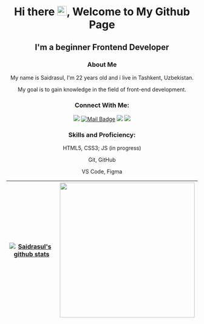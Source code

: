 <!--
**SultanbaevS/SultanbaevS** is a ✨ _special_ ✨ repository because its `README.md` (this file) appears on your GitHub profile.

Here are some ideas to get you started:

- 🔭 I’m currently working on ...
- 🌱 I’m currently learning ...
- 👯 I’m looking to collaborate on ...
- 🤔 I’m looking for help with ...
- 💬 Ask me about ...
- 📫 How to reach me: ...
- 😄 Pronouns: ...
- ⚡ Fun fact: ...
&layout=compact

[![Anurag's GitHub stats](https://github-readme-stats.vercel.app/api?username=SultanbaevS&show_icons=true&theme=radical)](https://github.com/anuraghazra/github-readme-stats)  [![Top Langs](https://github-readme-stats.vercel.app/api/top-langs/?username=SultanbaevS&theme=radical&")](https://github.com/anuraghazra/github-readme-stats)
-->

<h1 align="center">Hi there <img src="https://media.giphy.com/media/hvRJCLFzcasrR4ia7z/giphy.gif" width="25">, Welcome to My Github Page</h1>

<div align="center">
  

</div>
<h2 align="center">I'm a beginner Frontend Developer</h2>

<h3 align="center">About Me</h3>
<p align="center">My name is Saidrasul, I'm 22 years old and i live in Tashkent, Uzbekistan.</p>  
<p align="center">My goal is to gain knowledge in the field of front-end development.</p>

<h3 align="center">Connect With Me:</h3>

<div align="center">
  
[![](https://img.shields.io/badge/-Telegram-black?style=for-the-badge&logo=telegram&logoColor=white)](https://t.me/sultanbaev1)
[![Mail Badge](https://img.shields.io/badge/-Gmail-black?style=for-the-badge&logo=gmail&logoColor=red&link=mailto:saidtasul99@gmail)](mailto:saidtasul99@gmail.com)
[![](https://img.shields.io/badge/-Discord-black?style=for-the-badge&logo=discord&logoColor=Blurple)](https://discord.com/@Said_S)
[![](https://img.shields.io/badge/-Instagram-black?style=for-the-badge&logo=instagram&logoColor=red)](https://instagram.com/@sultanbaevss)
  
</div>

<div align="center">
  
 <h3>Skills and Proficiency:</h3>
 <p>HTML5, CSS3; JS (in progress)</p>
 <p>Git, GitHub</p>
 <p>VS Code, Figma</p>
 
 </div>
 
<div align="center"> 
  
| <a href="https://github.com/SultanbaevS/github-readme-stats"><img align="center" src="https://github-readme-stats.vercel.app/api?username=SultanbaevS&show_icons=true&include_all_commits=true&theme=radical&hide_border=true" alt="Saidrasul's github stats" /></a> | <a href="https://github.com/SultanbaevS/github-readme-stats"><img width="355px" align="center" src="https://github-readme-stats.vercel.app/api/top-langs/?username=SultanbaevS&theme=radical&hide_border=true" /></a> |
| ------------- | ------------- |
  
 </div>
